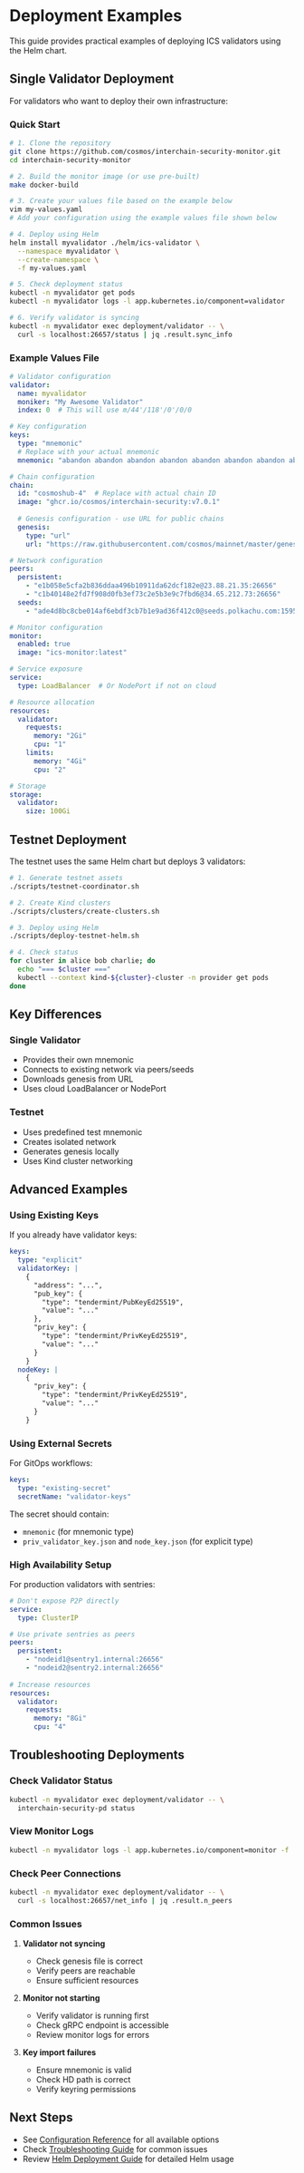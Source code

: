 # Deployment Examples

This guide provides practical examples of deploying ICS validators using the Helm chart.

## Single Validator Deployment

For validators who want to deploy their own infrastructure:

### Quick Start

```bash
# 1. Clone the repository
git clone https://github.com/cosmos/interchain-security-monitor.git
cd interchain-security-monitor

# 2. Build the monitor image (or use pre-built)
make docker-build

# 3. Create your values file based on the example below
vim my-values.yaml
# Add your configuration using the example values file shown below

# 4. Deploy using Helm
helm install myvalidator ./helm/ics-validator \
  --namespace myvalidator \
  --create-namespace \
  -f my-values.yaml

# 5. Check deployment status
kubectl -n myvalidator get pods
kubectl -n myvalidator logs -l app.kubernetes.io/component=validator

# 6. Verify validator is syncing
kubectl -n myvalidator exec deployment/validator -- \
  curl -s localhost:26657/status | jq .result.sync_info
```

### Example Values File

```yaml
# Validator configuration
validator:
  name: myvalidator
  moniker: "My Awesome Validator"
  index: 0  # This will use m/44'/118'/0'/0/0

# Key configuration
keys:
  type: "mnemonic"
  # Replace with your actual mnemonic
  mnemonic: "abandon abandon abandon abandon abandon abandon abandon abandon abandon abandon abandon about"

# Chain configuration
chain:
  id: "cosmoshub-4"  # Replace with actual chain ID
  image: "ghcr.io/cosmos/interchain-security:v7.0.1"
  
  # Genesis configuration - use URL for public chains
  genesis:
    type: "url"
    url: "https://raw.githubusercontent.com/cosmos/mainnet/master/genesis/genesis.cosmoshub-4.json"

# Network configuration
peers:
  persistent:
    - "e1b058e5cfa2b836ddaa496b10911da62dcf182e@23.88.21.35:26656"
    - "c1b40148e2fd7f908d0fb3ef73c2e5b3e9c7fbd6@34.65.212.73:26656"
  seeds:
    - "ade4d8bc8cbe014af6ebdf3cb7b1e9ad36f412c0@seeds.polkachu.com:15956"

# Monitor configuration
monitor:
  enabled: true
  image: "ics-monitor:latest"

# Service exposure
service:
  type: LoadBalancer  # Or NodePort if not on cloud

# Resource allocation
resources:
  validator:
    requests:
      memory: "2Gi"
      cpu: "1"
    limits:
      memory: "4Gi"
      cpu: "2"

# Storage
storage:
  validator:
    size: 100Gi
```

## Testnet Deployment

The testnet uses the same Helm chart but deploys 3 validators:

```bash
# 1. Generate testnet assets
./scripts/testnet-coordinator.sh

# 2. Create Kind clusters
./scripts/clusters/create-clusters.sh

# 3. Deploy using Helm
./scripts/deploy-testnet-helm.sh

# 4. Check status
for cluster in alice bob charlie; do
  echo "=== $cluster ==="
  kubectl --context kind-${cluster}-cluster -n provider get pods
done
```

## Key Differences

### Single Validator
- Provides their own mnemonic
- Connects to existing network via peers/seeds
- Downloads genesis from URL
- Uses cloud LoadBalancer or NodePort

### Testnet
- Uses predefined test mnemonic
- Creates isolated network
- Generates genesis locally
- Uses Kind cluster networking

## Advanced Examples

### Using Existing Keys

If you already have validator keys:

```yaml
keys:
  type: "explicit"
  validatorKey: |
    {
      "address": "...",
      "pub_key": {
        "type": "tendermint/PubKeyEd25519",
        "value": "..."
      },
      "priv_key": {
        "type": "tendermint/PrivKeyEd25519",
        "value": "..."
      }
    }
  nodeKey: |
    {
      "priv_key": {
        "type": "tendermint/PrivKeyEd25519",
        "value": "..."
      }
    }
```

### Using External Secrets

For GitOps workflows:

```yaml
keys:
  type: "existing-secret"
  secretName: "validator-keys"
```

The secret should contain:
- `mnemonic` (for mnemonic type)
- `priv_validator_key.json` and `node_key.json` (for explicit type)

### High Availability Setup

For production validators with sentries:

```yaml
# Don't expose P2P directly
service:
  type: ClusterIP

# Use private sentries as peers
peers:
  persistent:
    - "nodeid1@sentry1.internal:26656"
    - "nodeid2@sentry2.internal:26656"
  
# Increase resources
resources:
  validator:
    requests:
      memory: "8Gi"
      cpu: "4"
```

## Troubleshooting Deployments

### Check Validator Status
```bash
kubectl -n myvalidator exec deployment/validator -- \
  interchain-security-pd status
```

### View Monitor Logs
```bash
kubectl -n myvalidator logs -l app.kubernetes.io/component=monitor -f
```

### Check Peer Connections
```bash
kubectl -n myvalidator exec deployment/validator -- \
  curl -s localhost:26657/net_info | jq .result.n_peers
```

### Common Issues

1. **Validator not syncing**
   - Check genesis file is correct
   - Verify peers are reachable
   - Ensure sufficient resources

2. **Monitor not starting**
   - Verify validator is running first
   - Check gRPC endpoint is accessible
   - Review monitor logs for errors

3. **Key import failures**
   - Ensure mnemonic is valid
   - Check HD path is correct
   - Verify keyring permissions

## Next Steps

- See [Configuration Reference](configuration.md) for all available options
- Check [Troubleshooting Guide](troubleshooting.md) for common issues
- Review [Helm Deployment Guide](../helm-deployment-guide.md) for detailed Helm usage